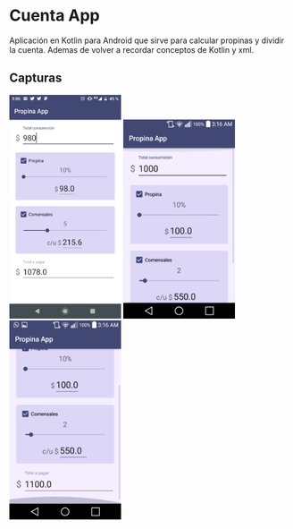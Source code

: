 # Cuenta App

Aplicación en Kotlin para Android que sirve para calcular propinas y dividir la cuenta. Ademas de volver a recordar conceptos de Kotlin y xml.

## Capturas

<img src="https://raw.githubusercontent.com/alexismorison95/propina-android-app/master/fotos/IMG-20200818-WA0003.jpg" width="200">

<img src="https://raw.githubusercontent.com/alexismorison95/propina-android-app/master/fotos/Screenshot_2020-08-18-03-16-43.png" width="200">

<img src="https://raw.githubusercontent.com/alexismorison95/propina-android-app/master/fotos/Screenshot_2020-08-18-03-16-48.png" width="200">